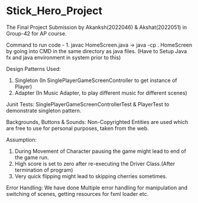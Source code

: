 # Stick_Hero_Project
The Final Project Submission by Akanksh(2022046) & Akshat(2022051) in Group-42 for AP course.

Command to run code - 1. javac HomeScreen.java -> java -cp . HomeScreen by going into CMD in the same directory as java files. (Have to Setup Java fx and java environment in system prior to this)

Design Patterns Used:
1. Singleton (In SinglePlayerGameScreenController to get instance of Player)
2. Adapter (In Music Adapter, to play different music for different scenes)

Junit Tests: SinglePlayerGameScreenControllerTest & PlayerTest to demonstrate singleton pattern.

Backgrounds, Buttons & Sounds: Non-Copyrighted Entities are used which are free to use for personal purposes, taken from the web.

Assumption:
1. During Movement of Character pausing the game might lead to end of the game run.
2. High score is set to zero after re-executing the Driver Class.(After termination of program)
3. Very quick flipping might lead to skipping cherries sometimes.

Error Handling: We have done Multiple error handling for manipulation and switching of scenes, getting resources for fxml loader etc.
